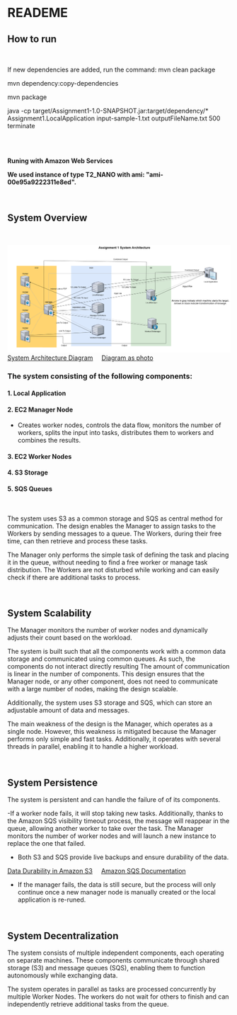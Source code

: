 <!-- In VS code, use ctrl + shift + v to see preview -->
<!-- In IntelliJ, Click the "Preview" icon (top-right) or use Ctrl/Cmd + Shift + A and search for "Markdown Preview." -->

<br />

# READEME

## How to run

<br />

If new dependencies are added, run the command: mvn clean package

mvn dependency:copy-dependencies

mvn package

java -cp target/Assignment1-1.0-SNAPSHOT.jar:target/dependency/\* Assignment1.LocalApplication input-sample-1.txt outputFileName.txt 500 terminate

<br />
<br />

**Runing with Amazon Web Services**

**We used instance of type T2_NANO with ami: "ami-00e95a9222311e8ed".**

<!-- dealete ami if publied  -->

<br />

## System Overview

<br />

![Assignment 1 System Architecture, saved in the Appendices folder ](./Appendices/DS_A1_.diagram.png)
[System Architecture Diagram](https://drive.google.com/file/d/1eUvCboxx64iXHZsguHVfUJEjFcMaDMJf/view?usp=sharing) &nbsp; &nbsp; [Diagram as photo](https://drive.google.com/file/d/1-_z2TBPwo3r0QdSevMOjwZ-znCDvqvay/view?usp=sharing)

### The system consisting of the following components:

#### 1. Local Application

#### 2. EC2 Manager Node

- Creates worker nodes, controls the data flow, monitors the number of workers, splits the input into tasks, distributes them to workers and combines the results.

#### 3. EC2 Worker Nodes

#### 4. S3 Storage

#### 5. SQS Queues

<br />

The system uses S3 as a common storage and SQS as central method for communication. The design enables the Manager to assign tasks to the Workers by sending messages to a queue. The Workers, during their free time, can then retrieve and process these tasks.

The Manager only performs the simple task of defining the task and placing it in the queue, without needing to find a free worker or manage task distribution.
The Workers are not disturbed while working and can easily check if there are additional tasks to process.

<br />

## System Scalability

The Manager monitors the number of worker nodes and dynamically adjusts their count based on the workload.

The system is built such that all the components work with a common data storage and communicated using common queues. As such, the components do not interact directly resulting The amount of communication is linear in the number of components. This design ensures that the Manager node, or any other component, does not need to communicate with a large number of nodes, making the design scalable.

Additionally, the system uses S3 storage and SQS, which can store an adjustable amount of data and messages.

The main weakness of the design is the Manager, which operates as a single node. However, this weakness is mitigated because the Manager performs only simple and fast tasks. Additionally, it operates with several threads in parallel, enabling it to handle a higher workload.

<br />

## System Persistence

The system is persistent and can handle the failure of of its components.

-If a worker node fails, it will stop taking new tasks. Additionally, thanks to the Amazon SQS visibility timeout process, the message will reappear in the queue, allowing another worker to take over the task. The Manager monitors the number of worker nodes and will launch a new instance to replace the one that failed.

- Both S3 and SQS provide live backups and ensure durability of the data.

[Data Durability in Amazon S3](https://docs.aws.amazon.com/AmazonS3/latest/userguide/DataDurability.html) &nbsp; &nbsp; [Amazon SQS Documentation](https://docs.aws.amazon.com/AWSSimpleQueueService/latest/SQSDeveloperGuide/welcome.html)

- If the manager fails, the data is still secure, but the process will only continue once a new manager node is manually created or the local application is re-runed.

<br />

## System Decentralization

The system consists of multiple independent components, each operating on separate machines. These components communicate through shared storage (S3) and message queues (SQS), enabling them to function autonomously while exchanging data.

The system operates in parallel as tasks are processed concurrently by multiple Worker Nodes. The workers do not wait for others to finish and can independently retrieve additional tasks from the queue.
